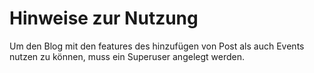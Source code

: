 # Hinweise zur Nutzung

Um den Blog mit den features des hinzufügen von Post als auch Events nutzen zu können, muss ein Superuser angelegt werden. 
